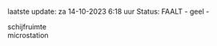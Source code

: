 laatste update: 
za 14-10-2023  6:18   uur 
Status: FAALT - geel - 
<div class="service R">schijfruimte</div><div class="service Y">microstation</div>
